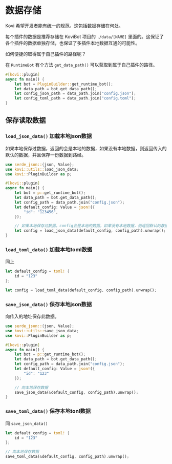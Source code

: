 # 数据存储

Kovi 希望开发者能有统一的规范。这包括数据存储在何处。

每个插件的数据是推荐存储在 KoviBot 项目的 `./data/[NAME]` 里面的。这保证了各个插件的数据单独存储，也保证了多插件本地数据互通的可能性。

如何便捷的取得属于自己插件的路径呢？

在 `RuntimeBot` 有个方法 `get_data_path()` 可以获取到属于自己插件的路径。

```rust
#[kovi::plugin]
async fn main() {
    let bot = PluginBuilder::get_runtime_bot();
    let data_path = bot.get_data_path();
    let config_json_path = data_path.join("config.json");
    let config_toml_path = data_path.join("config.toml");
}
```

## 保存读取数据

### `load_json_data()` 加载本地json数据

如果本地保存过数据，返回的会是本地的数据，如果没有本地数据，则返回传入的默认的数据，并且保存一份数据到路经。

```rust
use serde_json::{json, Value};
use kovi::utils::load_json_data;
use kovi::PluginBuilder as p;

#[kovi::plugin]
async fn main() {
    let bot = p::get_runtime_bot();
    let data_path = bot.get_data_path();
    let config_path = data_path.join("config.json");
    let default_config: Value = json!({
        "id": "123456",
    });

    // 如果本地保存过数据，config会是本地的数据，如果没有本地数据，则返回默认的数据，并且保存一份数据到路经。
    let config = load_json_data(default_config, config_path).unwrap();
}
```

### `load_toml_data()` 加载本地toml数据

同上

```rust
let default_config = toml! {
    id = "123"
};

let config = load_toml_data(default_config, config_path).unwrap();
```

### `save_json_data()` 保存本地json数据

向传入的地址保存此数据。

```rust
use serde_json::{json, Value};
use kovi::utils::save_json_data;
use kovi::PluginBuilder as p;

#[kovi::plugin]
async fn main() {
    let bot = p::get_runtime_bot();
    let data_path = bot.get_data_path();
    let config_path = data_path.join("config.json");
    let default_config: Value = json!({
        "id": "123"
    });

    // 向本地保存数据
    save_json_data(&default_config, config_path).unwrap();
}
```

### `save_toml_data()` 保存本地tonl数据

同 `save_json_data()`

```rust
let default_config = toml! {
    id = "123"
};

// 向本地保存数据
save_toml_data(&default_config, config_path).unwrap();
```
